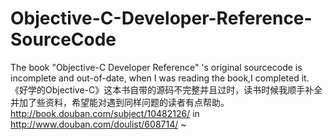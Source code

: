 Objective-C-Developer-Reference-SourceCode
==========================================

The book "Objective-C Developer Reference" 's original sourcecode is incomplete and out-of-date, when I was reading the book,I completed it.
《好学的Objective-C》这本书自带的源码不完整并且过时，读书时候我顺手补全并加了些资料，希望能对遇到同样问题的读者有点帮助。http://book.douban.com/subject/10482126/ in http://www.douban.com/doulist/608714/
~                                         
